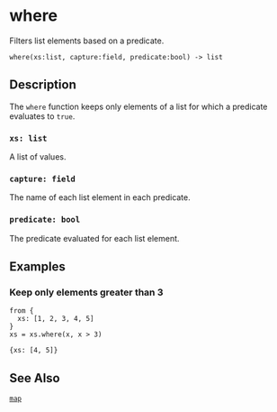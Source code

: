 # where

Filters list elements based on a predicate.

```tql
where(xs:list, capture:field, predicate:bool) -> list
```

## Description

The `where` function keeps only elements of a list for which a predicate
evaluates to `true`.

### `xs: list`

A list of values.

### `capture: field`

The name of each list element in each predicate.

### `predicate: bool`

The predicate evaluated for each list element.

## Examples

### Keep only elements greater than 3

```tql
from {
  xs: [1, 2, 3, 4, 5]
}
xs = xs.where(x, x > 3)
```

```tql
{xs: [4, 5]}
```

## See Also

[`map`](map.md)
